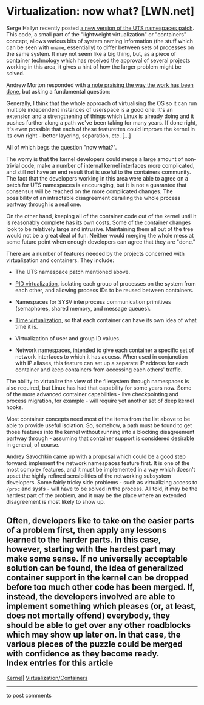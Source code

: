 # Virtualization: now what? [LWN.net]

Serge Hallyn recently posted [a new version of the UTS namespaces patch](http://lwn.net/Articles/184383/). This code, a small part of the "lightweight virtualization" or "containers" concept, allows various bits of system naming information (the stuff which can be seen with `uname`, essentially) to differ between sets of processes on the same system. It may not seem like a big thing, but, as a piece of container technology which has received the approval of several projects working in this area, it gives a hint of how the larger problem might be solved. 

Andrew Morton responded with [a note praising the way the work has been done](/Articles/184674/), but asking a fundamental question: 

Generally, I think that the whole approach of virtualising the OS so it can run multiple independent instances of userspace is a good one. It's an extension and a strengthening of things which Linux is already doing and it pushes further along a path we've been taking for many years. If done right, it's even possible that each of these featurettes could improve the kernel in its own right - better layering, separation, etc. [...] 

All of which begs the question "now what?". 

The worry is that the kernel developers could merge a large amount of non-trivial code, make a number of internal kernel interfaces more complicated, and still not have an end result that is useful to the containers community. The fact that the developers working in this area were able to agree on a patch for UTS namespaces is encouraging, but it is not a guarantee that consensus will be reached on the more complicated changes. The possibility of an intractable disagreement derailing the whole process partway through is a real one. 

On the other hand, keeping all of the container code out of the kernel until it is reasonably complete has its own costs. Some of the container changes look to be relatively large and intrusive. Maintaining them all out of the tree would not be a great deal of fun. Neither would merging the whole mess at some future point when enough developers can agree that they are "done." 

There are a number of features needed by the projects concerned with virtualization and containers. They include: 

  * The UTS namespace patch mentioned above. 

  * [PID virtualization](http://lwn.net/Articles/171017/), isolating each group of processes on the system from each other, and allowing process IDs to be reused between containers. 

  * Namespaces for SYSV interprocess communication primitives (semaphores, shared memory, and message queues). 

  * [Time virtualization](http://lwn.net/Articles/180375/), so that each container can have its own idea of what time it is. 

  * Virtualization of user and group ID values. 

  * Network namespaces, intended to give each container a specific set of network interfaces to which it has access. When used in conjunction with IP aliases, this feature can set up a separate IP address for each container and keep containers from accessing each others' traffic. 




The ability to virtualize the view of the filesystem through namespaces is also required, but Linux has had that capability for some years now. Some of the more advanced container capabilities - live checkpointing and process migration, for example - will require yet another set of deep kernel hooks. 

Most container concepts need most of the items from the list above to be able to provide useful isolation. So, somehow, a path must be found to get those features into the kernel without running into a blocking disagreement partway through - assuming that container support is considered desirable in general, of course. 

Andrey Savochkin came up with [a proposal](/Articles/184682/) which could be a good step forward: implement the network namespaces feature first. It is one of the most complex features, and it must be implemented in a way which doesn't upset the highly refined sensibilities of the networking subsystem developers. Some fairly tricky side problems - such as virtualizing access to `/proc` and sysfs - will have to be solved in the process. All told, it may be the hardest part of the problem, and it may be the place where an extended disagreement is most likely to show up. 

Often, developers like to take on the easier parts of a problem first, then apply any lessons learned to the harder parts. In this case, however, starting with the hardest part may make some sense. If no universally acceptable solution can be found, the idea of generalized container support in the kernel can be dropped before too much other code has been merged. If, instead, the developers involved are able to implement something which pleases (or, at least, does not mortally offend) everybody, they should be able to get over any other roadblocks which may show up later on. In that case, the various pieces of the puzzle could be merged with confidence as they become ready.  
Index entries for this article  
---  
[Kernel](/Kernel/Index)| [Virtualization/Containers](/Kernel/Index#Virtualization-Containers)  
  


* * *

to post comments 
